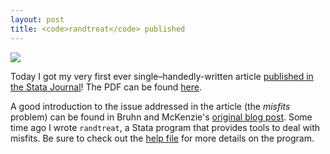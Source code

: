 ```yaml
---
layout: post
title: <code>randtreat</code> published
---
```


![](https://media.giphy.com/media/glvyCVWYJ21fq/giphy.gif)

Today I got my very first ever single–handedly-written article [published in the Stata Journal](http://www.stata-journal.com/article.html?article=st0490)! The PDF can be found [here](https://www.dropbox.com/s/os7f4zohdtt2zap/sjart_st0490.pdf?dl=0).

A good introduction to the issue addressed in the article (the *misfits* problem) can be found in Bruhn and McKenzie's [original blog post](http://blogs.worldbank.org/impactevaluations/tools-of-the-trade-doing-stratified-randomization-with-uneven-numbers-in-some-strata). Some time ago I wrote `randtreat`, a Stata program that provides tools to deal with misfits. Be sure to check out the [help file](https://ideas.repec.org/c/boc/bocode/s458106.html) for more details on the program.
